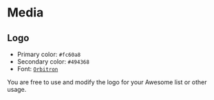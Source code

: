 # Media

## Logo

* Primary color: `#fc60a8`
* Secondary color: `#494368`
* Font: [`Orbitron`](https://fonts.google.com/specimen/Orbitron)

You are free to use and modify the logo for your Awesome list or other usage.
